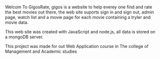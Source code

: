 Welcom To GigosRate, gigos is a website to help everey one find and rate the best movies out there, the web site suports sign in and sign out, admin page, watch list and a movie page for each movie containing a tryler and movie data.

This web site was created with JavaScript and node.js, all data is stored on a mongoDB server.

This project was made for out Web Application course in The college of Management and Academic studies
